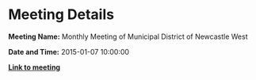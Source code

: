# Meeting Details

**Meeting Name:** Monthly Meeting of Municipal District of Newcastle West

**Date and Time:** 2015-01-07 10:00:00

**<a href="https://www.limerick.ie/council/whats-on/monthly-meeting-municipal-district-newcastle-west-14" target="_blank">Link to meeting</a>**
